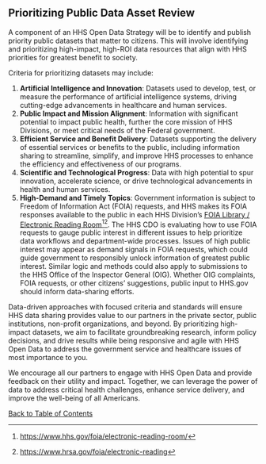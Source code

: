 ## Prioritizing Public Data Asset Review

A component of an HHS Open Data Strategy will be to identify and publish priority public datasets that matter to citizens. This will involve identifying and prioritizing high-impact, high-ROI data resources that align with HHS priorities for greatest benefit to society.  

Criteria for prioritizing datasets may include:  

1. **Artificial Intelligence and Innovation**: Datasets used to develop, test, or measure the performance of artificial intelligence systems, driving cutting-edge advancements in healthcare and human services.  
2. **Public Impact and Mission Alignment**: Information with significant potential to impact public health, further the core mission of HHS Divisions, or meet critical needs of the Federal government.  
3. **Efficient Service and Benefit Delivery**: Datasets supporting the delivery of essential services or benefits to the public, including information sharing to streamline, simplify, and improve HHS processes to enhance the efficiency and effectiveness of our programs.  
4. **Scientific and Technological Progress**: Data with high potential to spur innovation, accelerate science, or drive technological advancements in health and human services.
5. **High-Demand and Timely Topics**: Government information is subject to Freedom of Information Act (FOIA) requests, and HHS makes its FOIA responses available to the public in each HHS Division’s [FOIA Library / Electronic Reading Room](https://www.hhs.gov/foia/electronic-reading-room/index.html)[^64][^65]. The HHS CDO is evaluating how to use FOIA requests to gauge public interest in different issues to help prioritize data workflows and department-wide processes. Issues of high public interest may appear as demand signals in FOIA requests, which could guide government to responsibly unlock information of greatest public interest. Similar logic and methods could also apply to submissions to the HHS Office of the Inspector General (OIG). Whether OIG complaints, FOIA requests, or other citizens’ suggestions, public input to HHS.gov should inform data-sharing efforts.

[^64]: <https://www.hhs.gov/foia/electronic-reading-room/>
[^65]: <https://www.hrsa.gov/foia/electronic-reading>

Data-driven approaches with focused criteria and standards will ensure HHS data sharing provides value to our partners in the private sector, public institutions, non-profit organizations, and beyond. By prioritizing high-impact datasets, we aim to facilitate groundbreaking research, inform policy decisions, and drive results while being responsive and agile with HHS Open Data to address the government service and healthcare issues of most importance to you.  

We encourage all our partners to engage with HHS Open Data and provide feedback on their utility and impact. Together, we can leverage the power of data to address critical health challenges, enhance service delivery, and improve the well-being of all Americans. 

[Back to Table of Contents](#table-of-contents)
